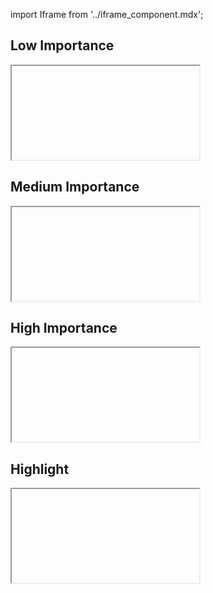 import Iframe from '../iframe_component.mdx';

## Low Importance
<Iframe id='components-label--low-importance' > </Iframe>

## Medium Importance
<Iframe id='components-label--medium-importance' > </Iframe>

## High Importance
<Iframe id='components-label--high-importance' > </Iframe>

## Highlight
<Iframe id='components-label--highlight' > </Iframe>